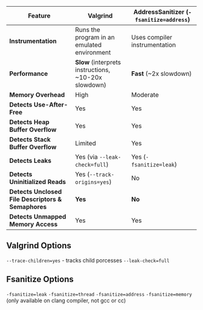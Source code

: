 | Feature                                            | **Valgrind**                                         | **AddressSanitizer (`-fsanitize=address`)** |
| -------------------------------------------------- | ---------------------------------------------------- | ------------------------------------------- |
| **Instrumentation**                                | Runs the program in an emulated environment          | Uses compiler instrumentation               |
| **Performance**                                    | **Slow** (interprets instructions, ~10-20x slowdown) | **Fast** (~2x slowdown)                     |
| **Memory Overhead**                                | High                                                 | Moderate                                    |
| **Detects Use-After-Free**                         | Yes                                                  | Yes                                         |
| **Detects Heap Buffer Overflow**                   | Yes                                                  | Yes                                         |
| **Detects Stack Buffer Overflow**                  | Limited                                              | Yes                                         |
| **Detects Leaks**                                  | Yes (via `--leak-check=full`)                        | Yes (`-fsanitize=leak`)                     |
| **Detects Uninitialized Reads**                    | Yes (`--track-origins=yes`)                          | No                                          |
| **Detects Unclosed File Descriptors & Semaphores** | **Yes**                                              | **No**                                      |
| **Detects Unmapped Memory Access**                 | Yes                                                  | Yes                                         |

## Valgrind Options
`--trace-children=yes` - tracks child porcesses
`--leak-check=full`

## Fsanitize Options
`-fsanitize=leak`
`-fsanitize=thread`
`-fsanitize=address`
`-fsanitize=memory` (only available on clang compiler, not gcc or cc)
